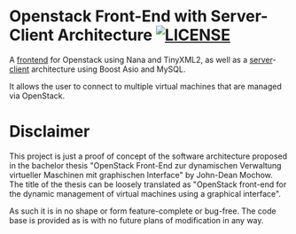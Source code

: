 # Openstack Front-End with Server-Client Architecture [![LICENSE](https://img.shields.io/badge/LICENSE-Apache_2.0-green)](./LICENSE)

A [frontend](./gui) for Openstack using Nana and TinyXML2, as well as a [server](./server)-[client](./client) architecture using Boost Asio and MySQL.

It allows the user to connect to multiple virtual machines that are managed via OpenStack.

# Disclaimer

This project is just a proof of concept of the software architecture proposed in the bachelor thesis "OpenStack Front-End zur dynamischen Verwaltung
virtueller Maschinen mit graphischen Interface" by John-Dean Mochow. The title of the thesis can be loosely translated as "OpenStack front-end for the dynamic management of 
virtual machines using a graphical interface".

As such it is in no shape or form feature-complete or bug-free. The code base is provided as is with no future plans of modification in any way.  

